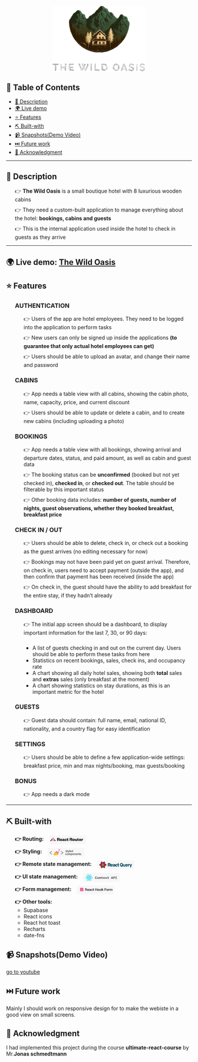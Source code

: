 <div style="list-style: none; display: flex; flex-direction: column; gap: 10px;  justify-content: center; align-items: center">
<img width="50%" src="./images/logo.svg"/>
</div>
<h2 >📝 Table of Contents</h2>

<ul style="display: flex; flex-direction: column;">
    <li>
    <a href="#description">📑 Description</a>
    </li>
    <li>
    <a href="#live-demo">🌍 Live demo</a>
    </li>
    <li>
    <a href="#features">⭐ Features</a>
    </li>
    <li>
    <a href="#technologies"> ⛏️ Built-with</a>
    </li>
    <li>
    <a href="#snapshots">📹 Snapshots(Demo Video)</a>
    </li>
    <li>
    <a href="#future">⏭️️ Future work</a>
    </li>
    <li>
    <a href="#ack">🤝 Acknowledgment</a>
    </li>
</ul>
<hr />

<secion id="description">
<h2>📑 Description</h2>
<ul style="list-style: none; display: flex; flex-direction: column; gap: 10px;">
  <li>  
   👉  <b>The Wild Oasis</b> is a small boutique hotel with 8
    luxurious wooden cabins
 </li>

   <li>  
   👉  They need a custom-built application to manage
everything about the hotel: <b>bookings, cabins
and guests</b>
 </li>

<li>
👉 This is the internal application used inside the
hotel to check in guests as they arrive

 </li>
</ul>
</secion>
<hr>

<section id="live-demo">
  <h2>🌍 Live demo: <a target="_blank" href="https://the-wild-oasis-nine-ruby.vercel.app/">The Wild Oasis</a></h2>
</section>

<section id="features">
<h2>⭐ Features</h2>

<ul style="list-style: none;">
 <li>
    <h3>AUTHENTICATION</h3>
    <ul style="list-style: none; display: flex; flex-direction: column; gap: 10px;">
        <li>  
        👉  Users of the app are hotel employees. They need to be logged into the application to perform tasks
        </li>
        <li>  
        👉  New users can only be signed up inside the applications <b>(to guarantee that only actual hotel employees can get)</b>
        </li>
        <li>
        👉 Users should be able to upload an avatar, and change their name and password
        </li>
    </ul>

 </li>

 <li>
    <h3>CABINS</h3>
        <ul style="list-style: none; display: flex; flex-direction: column; gap: 10px;">
        <li>  
        👉  App needs a table view with all cabins, showing the cabin photo, name, capacity, price, and current discount
        </li>
        <li>  
        👉  Users should be able to update or delete a cabin, and to create new cabins (including uploading a photo)</b>
        </li>
    </ul>
 </li>

  <li>
    <h3>BOOKINGS</h3>
        <ul style="list-style: none; display: flex; flex-direction: column; gap: 10px;">
        <li>  
        👉 App needs a table view with all bookings, showing arrival and departure dates, status, and paid amount, as well as cabin and guest data
        </li>
        <li>  
        👉 The booking status can be <b>unconfirmed</b> (booked but not yet checked in), <b>checked in</b>, or <b>checked out</b>. The table should be filterable by this important status
        </li>
        <li>
            👉 Other booking data includes: <b>number of guests, number of nights, guest observations, whether they booked breakfast, breakfast price</b>
        </li>
    </ul>
 </li>
 <li>
    <h3>CHECK IN / OUT</h3>
        <ul style="list-style: none; display: flex; flex-direction: column; gap: 10px;">
        <li>  
        👉 Users should be able to delete, check in, or check out a booking as the guest arrives (no editing necessary for now)
        </li>
        <li>  
        👉 Bookings may not have been paid yet on guest arrival. Therefore, on check in, users need to accept payment (outside the app), and then confirm that payment has been received (inside the app)
        </li>
        <li>
        👉 On check in, the guest should have the ability to add breakfast for the entire stay, if they hadn’t already
        </li>
    </ul>
 </li>
     <li>
    <h3>DASHBOARD</h3>
        <ul style="list-style: none; display: flex; flex-direction: column; gap: 10px;">
        <li>  
        👉 The initial app screen should be a dashboard, to display important information for the last 7, 30, or 90 days:
        </li>
        <ul>
        <li>  
         A list of guests checking in and out on the current day. Users should be able to perform these tasks from here
        </li>
        <li>
         Statistics on recent bookings, sales, check ins, and occupancy rate
        </li>
        <li>
        A chart showing all daily hotel sales, showing both <b>total</b> sales and <b>extras</b> sales (only breakfast at the moment)
        </li>
        <li>
            A chart showing statistics on stay durations, as this is an important metric for the hotel
        </li>
        </ul>
    </ul>
 </li>

 <li>
    <h3>GUESTS</h3>
        <ul style="list-style: none; display: flex; flex-direction: column; gap: 10px;">
        <li>  
        👉 Guest data should contain: full name, email, national ID, nationality, and a country flag for easy identification
        </li>
    </ul>
 </li>

  <li>
    <h3>SETTINGS</h3>
        <ul style="list-style: none; display: flex; flex-direction: column; gap: 10px;">
        <li>  
       👉 Users should be able to define a few application-wide settings: breakfast price, min and max nights/booking, max guests/booking
        </li>
    </ul>
 </li>
  <li>
    <h3>BONUS</h3>
        <ul style="list-style: none; display: flex; flex-direction: column; gap: 10px;">
        <li>  
       👉 App needs a dark mode
        </li>
    </ul>
 </li>
</ul>
<section>
<hr>

<section id="technologies">
<h2>⛏️ Built-with</h2>
    <ul style="list-style: none; display: flex; flex-direction: column; gap: 10px;">
        <li style="display: flex; align-items: center; gap: 15px;">
        <b>
        👉 Routing: 
        </b>
        <img src="./images/react-router.png" width= "100px"/>
        </li>
        <li style="display: flex; align-items: center; gap: 15px;">
        <b>
        👉 Styling: 
        </b>
        <img src="./images/styled-com.png" width="100px"/>
        </li>
        <li style="display: flex; align-items: center; gap: 15px;">
        <b>
        👉 Remote state management: 
        </b>
        <img src="./images/react-query.png" width="100px"/>
        </li>
        <li style="display: flex; align-items: center; gap: 15px;">
        <b>
        👉 UI state management: 
        </b>
        <img src="./images/context.png" width="100px"/>
        </li>
        <li style="display: flex; align-items: center; gap: 15px;">
        <b>
        👉 Form management: 
        </b>
        <img src="./images/react-hook-form.png" width="100px"/>
        </li>
        <li>
        <b>
        👉 Other tools: 
        </b>
        <ul>
            <li>Supabase</li>
            <li>React icons</li>
            <li>React hot toast</li>
            <li>Recharts</li>
            <li>date-fns</li>
        </ul>
        </li>
    </ul>
<section>

<section id="snapshots">
<h2>📹 Snapshots(Demo Video)</h2>

<a href="https://www.youtube.com/watch?v=rzJV29hBSAo" target="_blank">go to youtube</a>

</section>

<section id="future">
<h2>⏭️️ Future work</h2>
Mainly I should work on responsive design for to make the webiste in a good view on small screens. 
</section>

<section id="ack">
<h2>🤝 Acknowledgment</h2>
I had implemented this project during the course <b>ultimate-react-course</b> by Mr.<b>Jonas schmedtmann</b> 
</section>
